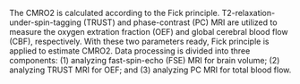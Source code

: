 The CMRO2 is calculated according to the Fick principle. T2-relaxation-under-spin-tagging (TRUST) and phase-contrast (PC) MRI are utilized to measure the oxygen extration fraction (OEF) and global cerebral blood flow (CBF), respectively. With these two parameters ready, Fick principle is applied to estimate CMRO2. Data processing is divided into three components: (1) analyzing fast-spin-echo (FSE) MRI for brain volume; (2) analyzing TRUST MRI for OEF; and (3) analyzing PC MRI for total blood flow. 
